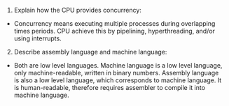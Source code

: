 <!-- Answers to the Short Answer Essay Questions go here -->

1. Explain how the CPU provides concurrency:
  - Concurrency means executing multiple processes during overlapping times periods. CPU achieve this by pipelining, hyperthreading, and/or using interrupts.


2. Describe assembly language and machine language:
  - Both are low level languages. Machine language is a low level language, only machine-readable, written in binary numbers. 
  Assembly language is also a low level language, which corresponds to machine language. It is human-readable, therefore requires assembler to compile it into machine language.